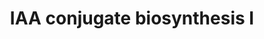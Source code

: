 ---
authors:
- Anwesha
- Susan
- Eweitz
description: Developed by Gramene.org  Source:[http://plantreactome.gramene.org/ Plant
  Reactome].
last-edited: 2021-05-26
organisms:
- Oryza sativa
redirect_from:
- /index.php/Pathway:WP2951
- /instance/WP2951
schema-jsonld:
- '@context': https://schema.org/
  '@id': https://wikipathways.github.io/pathways/WP2951.html
  '@type': Dataset
  creator:
    '@type': Organization
    name: WikiPathways
  description: Developed by Gramene.org  Source:[http://plantreactome.gramene.org/
    Plant Reactome].
  keywords:
  - ''
  - 5-O-(indol-3-ylacetyl-myo-inositol)
  - indole-3-acetate
  - UDP-galactose
  - Ins
  - indole-3-acetyl-beta-1-D-glucose
  - UDP-L-arabinose
  - beta-D-glucose
  - beta-glucosyltransferase
  - UDP-Glc
  - indole-3-yl-acetyl-myo-inositol
  - D-galactoside
  - UDP
  - L-arabinoside
  license: CC0
  name: IAA conjugate biosynthesis I
seo: CreativeWork
title: IAA conjugate biosynthesis I
wpid: WP2951
---